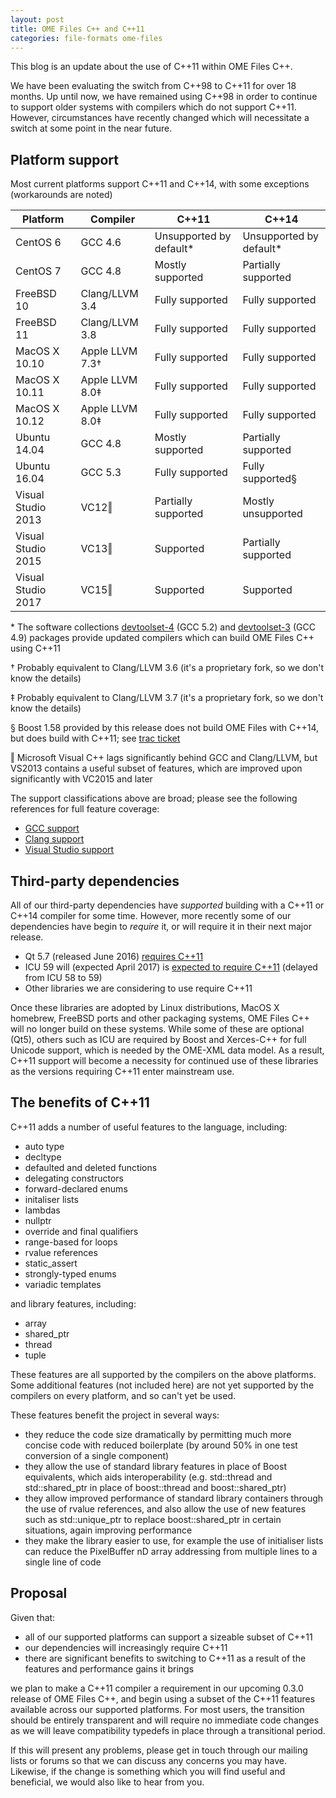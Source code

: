 ```yaml
---
layout: post
title: OME Files C++ and C++11
categories: file-formats ome-files
---
```


This blog is an update about the use of C++11 within OME Files C++.

We have been evaluating the switch from C++98 to C++11 for over 18
months.  Up until now, we have remained using C++98 in order to
continue to support older systems with compilers which do not support
C++11.  However, circumstances have recently changed which will
necessitate a switch at some point in the near future.

## Platform support

Most current platforms support C++11 and C++14, with some exceptions
(workarounds are noted)

| Platform           | Compiler        | C++11                   | C++14                   |
| ------------------ | --------------- | ----------------------- | ----------------------- |
| CentOS 6           | GCC 4.6         | Unsupported by default* | Unsupported by default* |
| CentOS 7           | GCC 4.8         | Mostly supported        | Partially supported     |
| FreeBSD 10         | Clang/LLVM 3.4  | Fully supported         | Fully supported         |
| FreeBSD 11         | Clang/LLVM 3.8  | Fully supported         | Fully supported         |
| MacOS X 10.10      | Apple LLVM 7.3† | Fully supported         | Fully supported         |
| MacOS X 10.11      | Apple LLVM 8.0‡ | Fully supported         | Fully supported         |
| MacOS X 10.12      | Apple LLVM 8.0‡ | Fully supported         | Fully supported         |
| Ubuntu 14.04       | GCC 4.8         | Mostly supported        | Partially supported     |
| Ubuntu 16.04       | GCC 5.3         | Fully supported         | Fully supported§        |
| Visual Studio 2013 | VC12‖           | Partially supported     | Mostly unsupported      |
| Visual Studio 2015 | VC13‖           | Supported               | Partially supported     |
| Visual Studio 2017 | VC15‖           | Supported               | Supported               |

\* The software collections
  [devtoolset-4](https://www.softwarecollections.org/en/scls/rhscl/devtoolset-4/)
  (GCC 5.2) and
  [devtoolset-3](https://www.softwarecollections.org/en/scls/rhscl/devtoolset-3/)
  (GCC 4.9) packages provide updated compilers which can build OME
  Files C++ using C++11

† Probably equivalent to Clang/LLVM 3.6 (it's a proprietary fork, so
  we don't know the details)

‡ Probably equivalent to Clang/LLVM 3.7 (it's a proprietary fork, so
  we don't know the details)

§ Boost 1.58 provided by this release does not build OME Files with
  C++14, but does build with C++11; see [trac
  ticket](https://svn.boost.org/trac/boost/ticket/11285)

‖ Microsoft Visual C++ lags significantly behind GCC and Clang/LLVM,
  but VS2013 contains a useful subset of features, which are improved
  upon significantly with VC2015 and later

The support classifications above are broad; please see the following
references for full feature coverage:

- [GCC support](https://gcc.gnu.org/projects/cxx-status.html#cxx11)
- [Clang support](http://clang.llvm.org/cxx_status.html)
- [Visual Studio support](https://msdn.microsoft.com/en-us/library/hh567368.aspx)

## Third-party dependencies

All of our third-party dependencies have *supported* building with a
C++11 or C++14 compiler for some time.  However, more recently some of
our dependencies have begin to *require* it, or will require it in
their next major release.

- Qt 5.7 (released June 2016) [requires
  C++11](http://blog.qt.io/blog/2016/06/16/qt-5-7-released/)
- ICU 59 will (expected April 2017) is [expected to require
  C++11](https://sourceforge.net/p/icu/mailman/message/35232691/)
  (delayed from ICU 58 to 59)
- Other libraries we are considering to use require C++11

Once these libraries are adopted by Linux distributions, MacOS X
homebrew, FreeBSD ports and other packaging systems, OME Files C++
will no longer build on these systems.  While some of these are
optional (Qt5), others such as ICU are required by Boost and
Xerces-C++ for full Unicode support, which is needed by the OME-XML
data model.  As a result, C++11 support will become a necessity for
continued use of these libraries as the versions requiring C++11 enter
mainstream use.

## The benefits of C++11

C++11 adds a number of useful features to the language, including:

- auto type
- decltype
- defaulted and deleted functions
- delegating constructors
- forward-declared enums
- initaliser lists
- lambdas
- nullptr
- override and final qualifiers
- range-based for loops
- rvalue references
- static_assert
- strongly-typed enums
- variadic templates

and library features, including:

- array
- shared_ptr
- thread
- tuple

These features are all supported by the compilers on the above
platforms.  Some additional features (not included here) are not yet
supported by the compilers on every platform, and so can't yet be
used.

These features benefit the project in several ways:

- they reduce the code size dramatically by permitting much more
  concise code with reduced boilerplate (by around 50% in one test
  conversion of a single component)
- they allow the use of standard library features in place of Boost
  equivalents, which aids interoperability (e.g. std::thread and
  std::shared_ptr in place of boost::thread and boost::shared_ptr)
- they allow improved performance of standard library containers
  through the use of rvalue references, and also allow the use of new
  features such as std::unique_ptr to replace boost::shared_ptr in
  certain situations, again improving performance
- they make the library easier to use, for example the use of
  initialiser lists can reduce the PixelBuffer nD array addressing
  from multiple lines to a single line of code

## Proposal

Given that:

- all of our supported platforms can support a sizeable subset of
  C++11
- our dependencies will increasingly require C++11
- there are significant benefits to switching to C++11 as a result of
  the features and performance gains it brings

we plan to make a C++11 compiler a requirement in our upcoming 0.3.0
release of OME Files C++, and begin using a subset of the C++11
features available across our supported platforms.  For most users,
the transition should be entirely transparent and will require no
immediate code changes as we will leave compatibility typedefs in
place through a transitional period.

If this will present any problems, please get in touch through our
mailing lists or forums so that we can discuss any concerns you may
have.  Likewise, if the change is something which you will find useful
and beneficial, we would also like to hear from you.
